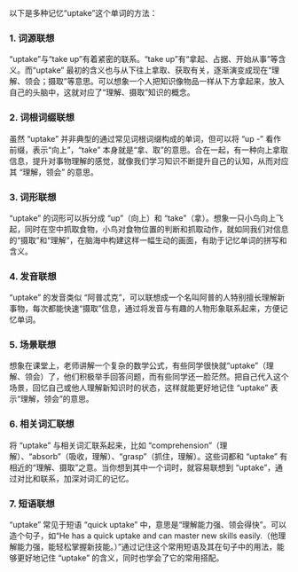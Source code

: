 以下是多种记忆“uptake”这个单词的方法：

### 1. 词源联想
“uptake”与“take up”有着紧密的联系。“take up”有“拿起、占据、开始从事”等含义。而“uptake” 最初的含义也与从下往上拿取、获取有关，逐渐演变成现在“理解、领会；摄取”等意思。可以想象一个人把知识像物品一样从下方拿起来，放入自己的头脑中，这就对应了“理解、摄取”知识的概念。 

### 2. 词根词缀联想 
虽然 “uptake” 并非典型的通过常见词根词缀构成的单词，但可以将 “up -” 看作前缀，表示“向上”，“take” 本身就是“拿、取”的意思。合在一起，有一种向上拿取信息，提升对事物理解的感觉，就像我们学习知识不断提升自己的认知，从而对应其 “理解，领会” 的意思。 

### 3. 词形联想 
“uptake” 的词形可以拆分成 “up”（向上）和 “take”（拿）。想象一只小鸟向上飞起，同时在空中抓取食物，小鸟对食物位置的判断和抓取动作，就如同我们对信息的“摄取”和“理解”，在脑海中构建这样一幅生动的画面，有助于记忆单词的拼写和含义。 

### 4. 发音联想 
“uptake” 的发音类似 “阿普忒克”，可以联想成一个名叫阿普的人特别擅长理解新事物，每次都能快速“摄取”信息，通过将发音与有趣的人物形象联系起来，方便记忆单词。 

### 5. 场景联想 
想象在课堂上，老师讲解一个复杂的数学公式，有些同学很快就“uptake”（理解、领会）了，他们积极举手回答问题，而有些同学还一脸茫然。把自己代入这个场景，回忆自己或他人理解新知识时的状态，这样就能更好地记住 “uptake” 表示“理解，领会”的意思。 

### 6. 相关词汇联想 
将 “uptake” 与相关词汇联系起来，比如 “comprehension”（理解）、“absorb”（吸收，理解）、“grasp”（抓住，理解）。这些词都和 “uptake” 有相近的“理解、摄取”之意。当你想到其中一个词时，就容易联想到 “uptake”，通过对比和联系，加深对词汇的记忆。 

### 7. 短语联想 
“uptake” 常见于短语 “quick uptake” 中，意思是“理解能力强、领会得快”。可以造个句子，如“He has a quick uptake and can master new skills easily.（他理解能力强，能轻松掌握新技能。）”通过记住这个常用短语及其在句子中的用法，能够更好地记住 “uptake” 的含义，同时也学会了它的常用搭配。 